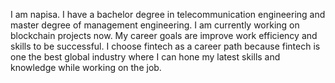 I am napisa. 
I have a bachelor degree in telecommunication engineering and master degree of management engineering. 
I am currently working on blockchain projects now. 
My career goals are improve work efficiency and skills to be successful. 
I choose fintech as a career path because fintech is one the best global industry where I can hone my latest skills and knowledge while working on the job.
<!---


- 👋 Hi, I’m @napisa22
- 👀 I’m interested in ...
- 🌱 I’m currently learning ...
- 💞️ I’m looking to collaborate on ...
- 📫 How to reach me ...

<!---
napisa22/napisa22 is a ✨ special ✨ repository because its `README.md` (this file) appears on your GitHub profile.
You can click the Preview link to take a look at your changes.
--->
